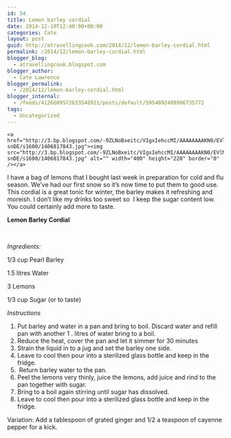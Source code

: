 ```yaml
---
id: 54
title: Lemon barley cordial
date: 2014-12-10T12:40:00+00:00
categories: Cate
layout: post
guid: http://atravellingcook.com/2014/12/lemon-barley-cordial.html
permalink: /2014/12/lemon-barley-cordial.html
blogger_blog:
  - atravellingcook.blogspot.com
blogger_author:
  - Cate Lawrence
blogger_permalink:
  - /2014/12/lemon-barley-cordial.html
blogger_internal:
  - /feeds/4126609572633548921/posts/default/5954892489986735772
tags:
  - Uncategorized
---
```


  
    <a  href="http://3.bp.blogspot.com/-9ZLNoBxeitc/VIgxIehccMI/AAAAAAAAKN0/EVlMEm-snDE/s1600/1406817843.jpg"><img src="http://3.bp.blogspot.com/-9ZLNoBxeitc/VIgxIehccMI/AAAAAAAAKN0/EVlMEm-snDE/s1600/1406817843.jpg" alt="" width="400" height="228" border="0" /></a>
  
  
  
  



  I have a bag of lemons that I bought last week in preparation for cold and flu season. We&#8217;ve had our first snow so it&#8217;s now time to put them to good use. This cordial is a great tonic for winter, the barley makes it refreshing and moreish. I don&#8217;t like my drinks too sweet so  I keep the sugar content low. You could certainly add more to taste.








  <b>Lemon Barley Cordial</b>



  <b> </b>



  <i>Ingredients:</i>



  1/3 cup Pearl Barley



  1.5 litres Water



  3 Lemons



  1/3 cup Sugar (or to taste)









  <i>Instructions</i>


  1. Put barley and water in a pan and bring to boil. Discard water and refill pan with another 1 . litres of water bring to a boil.
  2. Reduce the heat, cover the pan and let it simmer for 30 minutes
  3. Strain the liquid in to a jug and set the barley one side.
  4. Leave to cool then pour into a sterilized glass bottle and keep in the fridge.
  5.  Return barley water to the pan.
  6. Peel the lemons very thinly, juice the lemons, add juice and rind to the pan together with sugar.
  7. Bring to a boil again stirring until sugar has dissolved.
  8. Leave to cool then pour into a sterilized glass bottle and keep in the fridge.


  Variation: Add a tablespoon of grated ginger and 1/2 a teaspoon of cayenne pepper for a kick.

